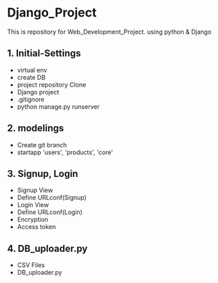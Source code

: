 # Django_Project
This is repository for Web_Development_Project. using python &amp; Django

## 1. Initial-Settings

- virtual env
- create DB
- project repository Clone
- Django project
- .gitignore
- python manage.py runserver

## 2. modelings

- Create git branch
- startapp 'users', 'products', 'core'

## 3. Signup, Login

- Signup View
- Define URLconf(Signup)
- Login View
- Define URLconf(Login)
- Encryption
- Access token

## 4. DB_uploader.py

- CSV Files
- DB_uploader.py